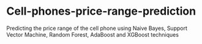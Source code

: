 # Cell-phones-price-range-prediction
Predicting the price range of the cell phone using Naive Bayes, Support Vector Machine, Random Forest, AdaBoost and XGBoost techniques
